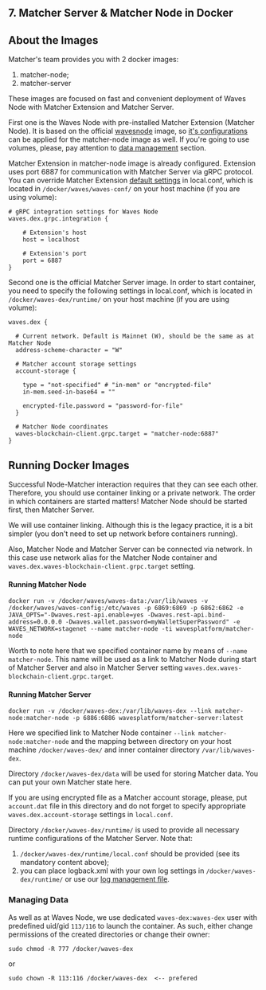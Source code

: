 ## 7. Matcher Server & Matcher Node in Docker

## About the Images

Matcher's team provides you with 2 docker images:
  1. matcher-node;
  2. matcher-server

These images are focused on fast and convenient deployment of Waves Node with Matcher Extension and Matcher Server.

First one is the Waves Node with pre-installed Matcher Extension (Matcher Node). It is based on the official [wavesnode](https://hub.docker.com/r/wavesplatform/wavesnode) image, so [it's configurations](https://github.com/wavesplatform/Waves/tree/master/docker#configuration-options) can be applied for the matcher-node image as well. If you're going to use volumes, please, pay attention to [data management](https://github.com/wavesplatform/Waves/tree/master/docker#managing-data) section.

Matcher Extension in matcher-node image is already configured. Extension uses port 6887 for communication with Matcher Server via gRPC protocol. You can override Matcher Extension [default settings](https://github.com/wavesplatform/matcher/blob/master/waves-ext/src/main/resources/application.conf) in local.conf, which is located in `/docker/waves/waves-conf/` on your host machine (if you are using volume):

```
# gRPC integration settings for Waves Node
waves.dex.grpc.integration {

    # Extension's host
    host = localhost

    # Extension's port
    port = 6887
}
```

Second one is the official Matcher Server image. In order to start container, you need to specify the following settings in local.conf, which is located in `/docker/waves-dex/runtime/` on your host machine (if you are using volume):

```
waves.dex {

  # Current network. Default is Mainnet (W), should be the same as at Matcher Node
  address-scheme-character = "W"

  # Matcher account storage settings
  account-storage {
   
    type = "not-specified" # "in-mem" or "encrypted-file"
    in-mem.seed-in-base64 = ""
    
    encrypted-file.password = "password-for-file"
  }

  # Matcher Node coordinates
  waves-blockchain-client.grpc.target = "matcher-node:6887"
}
```

## Running Docker Images

Successful Node-Matcher interaction requires that they can see each other. Therefore, you should use container linking or a private network.
The order in which containers are started matters! Matcher Node should be started first, then Matcher Server. 

We will use container linking. Although this is the legacy practice, it is a bit simpler (you don't need to set up network before containers running).

Also, Matcher Node and Matcher Server can be connected via network. In this case use network alias for the Matcher Node container and `waves.dex.waves-blockchain-client.grpc.target` setting. 

#### Running Matcher Node
```
docker run -v /docker/waves/waves-data:/var/lib/waves -v /docker/waves/waves-config:/etc/waves -p 6869:6869 -p 6862:6862 -e JAVA_OPTS="-Dwaves.rest-api.enable=yes -Dwaves.rest-api.bind-address=0.0.0.0 -Dwaves.wallet.password=myWalletSuperPassword" -e WAVES_NETWORK=stagenet --name matcher-node -ti wavesplatform/matcher-node
```

Worth to note here that we specified container name by means of `--name matcher-node`. This name will be used as a link to Matcher Node during start of Matcher Server and also in Matcher Server setting `waves.dex.waves-blockchain-client.grpc.target`.

#### Running Matcher Server
```
docker run -v /docker/waves-dex:/var/lib/waves-dex --link matcher-node:matcher-node -p 6886:6886 wavesplatform/matcher-server:latest
```

Here we specified link to Matcher Node container `--link matcher-node:matcher-node` and the mapping between directory on your host machine `/docker/waves-dex/` and inner container directory `/var/lib/waves-dex`. 

Directory `/docker/waves-dex/data` will be used for storing Matcher data. You can put your own Matcher state here.

If you are using encrypted file as a Matcher account storage, please, put `account.dat` file in this directory and do not forget to specify appropriate `waves.dex.account-storage` settings in `local.conf`.

Directory `/docker/waves-dex/runtime/` is used to provide all necessary runtime configurations of the Matcher Server. Note that:
  1. `/docker/waves-dex/runtime/local.conf` should be provided (see its mandatory content above);
  2. you can place logback.xml with your own log settings in `/docker/waves-dex/runtime/` or use our [log management file](https://github.com/wavesplatform/matcher/blob/master/dex/src/package/doc/logback.xml).

### Managing Data

As well as at Waves Node, we use dedicated `waves-dex:waves-dex` user with predefined uid/gid `113/116` to launch the container. As such, either change permissions of the created directories or change their owner:

```
sudo chmod -R 777 /docker/waves-dex
```
or
```
sudo chown -R 113:116 /docker/waves-dex  <-- prefered
```